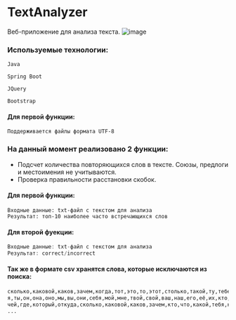 # TextAnalyzer
Веб-приложение для анализа текста. 
![image](https://user-images.githubusercontent.com/4527850/36965042-75e9dc1e-2069-11e8-8b81-ab5a5834fd1b.png)

### Используемые технологии:
```Java```

```Spring Boot```

```JQuery```

```Bootstrap```


#### Для первой функции:

```csv
Поддерживается файлы формата UTF-8
```

### На данный момент реализовано 2 функции:
+ Подсчет количества повторяющихся слов в тексте. 
  Союзы, предлоги и местоимения не учитываются.
+ Проверка правильности расстановки скобок.

#### Для первой функции:

```csv
Входные данные: txt-файл с текстом для анализа
Результат: топ-10 наиболее часто встречающихся слов
```
#### Для второй фуекции:

```java
Входные данные: txt-файл с текстом для анализа
Результат: correct/incorrect
```

#### Так же в формате csv хранятся слова, которые исключаются из поиска:

```xml
сколько,каковой,каков,зачем,когда,тот,это,то,этот,столько,такой,ту,тебе,тут,так,таков,сей,всякий,
я,ты,он,она,оно,мы,вы,они,себя,мой,мне,твой,свой,ваш,наш,его,её,их,кто,что,какой,
чей,где,который,откуда,сколько,каковой,каков,зачем,кто,что,какой,тебя,который,чей,
...
```
